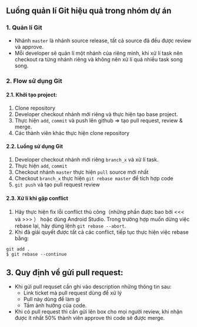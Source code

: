 ## Luồng quản lí Git hiệu quả trong nhóm dự án

### 1. Quản lí Git
* Nhánh `master` là nhánh source release, tất cả source đã đều được review và approve.
* Mỗi developer sẽ quản lí một nhánh của riêng mình, khi xử lí task nên checkout ra từng nhánh riêng và không nên xử lí quá nhiều task song song.

### 2. Flow sử dụng Git
#### 2.1. Khởi tạo project: 
1. Clone repository
2. Developer checkout nhánh mới riêng và thực hiện tạo base project.
3. Thực hiện `add`, `commit` và push lên github => tạo pull request, review & merge.
4. Các thành viên khác thực hiện clone repository

#### 2.2. Luồng sử dụng Git
1. Developer checkout nhánh mới riêng `branch_x` và xử lí task.
2. Thực hiện `add`, `commit`
3. Checkout nhánh `master` thực hiện `pull` source mới nhất
4. Checkout `branch_x` thực hiện `git rebase master` để tích hợp code
5. `git push` và tạo pull request review

#### 2.3. Xử lí khi gặp conflict
1. Hãy thực hiện fix lỗi conflict thủ công（những phần được bao bởi <<< và >>> ） hoặc dùng Android Studio. Trong trường hợp muốn dừng việc rebase lại, hãy dùng lệnh `git rebase --abort`.
2. Khi đã giải quyết được tất cả các conflict, tiếp tục thực hiện việc rebase bằng:
```
git add .
$ git rebase --continue
```
## 3.  Quy định về gửi pull request:

 * Khi gửi pull requset cần ghi vào description những thông tin sau:
   - Link ticket mà pull request dùng để xử lý
   - Pull này dùng để làm gì
   - Tầm ảnh hưởng của code.
 * Khi có pull request thì cần gửi lên box cho mọi người review, khi nhận được ít nhất 50% thành viên approve thì code sẽ được merge.

